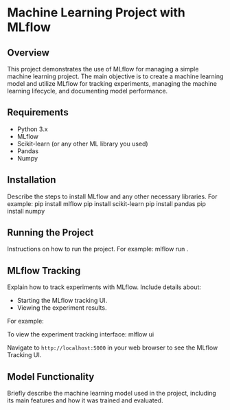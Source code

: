 # Machine Learning Project with MLflow

## Overview

This project demonstrates the use of MLflow for managing a simple machine learning project. The main objective is to create a machine learning model and utilize MLflow for tracking experiments, managing the machine learning lifecycle, and documenting model performance.

## Requirements

- Python 3.x
- MLflow
- Scikit-learn (or any other ML library you used)
- Pandas
- Numpy

## Installation

Describe the steps to install MLflow and any other necessary libraries. For example:
pip install mlflow
pip install scikit-learn
pip install pandas
pip install numpy

## Running the Project

Instructions on how to run the project. For example:
mlflow run .


## MLflow Tracking

Explain how to track experiments with MLflow. Include details about:

- Starting the MLflow tracking UI.
- Viewing the experiment results.

For example:

To view the experiment tracking interface:
mlflow ui


Navigate to `http://localhost:5000` in your web browser to see the MLflow Tracking UI.

## Model Functionality

Briefly describe the machine learning model used in the project, including its main features and how it was trained and evaluated.

